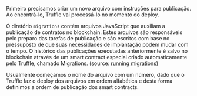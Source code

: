 
Primeiro precisamos criar um novo arquivo com instruções para publicação. 
Ao encontrá-lo, Truffle vai processá-lo no momento do deploy.

O diretório `migrations` contém arquivos JavaScript que auxiliam a publicação de contratos no blockchain. 
Estes arquivos são responsáveis pelo preparo das tarefas de publicação 
e são escritos com base no pressuposto de que suas necessidades de implantação podem mudar com o tempo. 
O histórico das publicações executadas anteriormente é salvo no blockchain através de um smart contract especial criado automaticamente pelo Truffle, chamado Migrations. 
(source: [running migrations](https://www.trufflesuite.com/docs/truffle/getting-started/running-migrations))

Usualmente começamos o nome do arquivo com um número, dado que o Truffle faz o deploy dos arquivos em ordem alfabética e desta forma definimos a ordem de publicação dos smart contracts.

